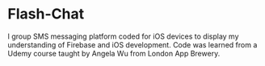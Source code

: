 # Flash-Chat
I group SMS messaging platform coded for iOS devices to display my understanding of Firebase and iOS development.
Code was learned from a Udemy course taught by Angela Wu from London App Brewery.

